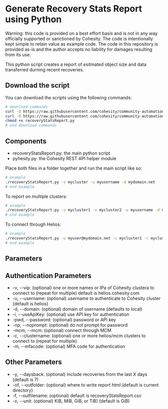 # Generate Recovery Stats Report using Python

Warning: this code is provided on a best effort basis and is not in any way officially supported or sanctioned by Cohesity. The code is intentionally kept simple to retain value as example code. The code in this repository is provided as-is and the author accepts no liability for damages resulting from its use.

This python script creates a report of esitmated object size and data transferred durning recent recoveries.

## Download the script

You can download the scripts using the following commands:

```bash
# download commands
curl -O https://raw.githubusercontent.com/cohesity/community-automation-samples/main/reports/python/recoveryStatsReport/recoveryStatsReport.py
curl -O https://raw.githubusercontent.com/cohesity/community-automation-samples/main/python/pyhesity.py
chmod +x recoveryStatsReport.py
# end download commands
```

## Components

* recoveryStatsReport.py: the main python script
* pyhesity.py: the Cohesity REST API helper module

Place both files in a folder together and run the main script like so:

```bash
# example
./recoveryStatsReport.py -v mycluster -u myusername -d mydomain.net
# end example
```

To report on multiple clusters:

```bash
# example
./recoveryStatsReport.py -v mycluster1 -v mycluster2 -u myusername -d mydomain.net
# end example
```

To connect through Helios:

```bash
# example
./recoveryStatsReport.py -u myuser@mydomain.net -c mycluster1 -c mycluster2
# end example
```

## Parameters

## Authentication Parameters

* -v, --vip: (optional) one or more names or IPa of Cohesity clustera to connect to (repeat for multiple) default is helios.cohesity.com
* -u, --username: (optional) username to authenticate to Cohesity cluster (default is helios)
* -d, --domain: (optional) domain of username (defaults to local)
* -i, --useApiKey: (optional) use API key for authentication
* -pwd, --password: (optional) password or API key
* -np, --noprompt: (optional) do not prompt for password
* -mcm, --mcm: (optional) connect through MCM
* -c, --clustername: (optional) one or more helios/mcm clusters to connect to (repeat for multiple)
* -m, --mfacode: (optional) MFA code for authentication

## Other Parameters

* -y, --daysback: (optional) include recoveries from the last X days (default is 7)
* -of, --outfolder: (optional) where to write report html (default is current directory)
* -f, --outfilename: (optional) default is recoveryStatsReport.csv
* -x, --unit: (optional) KiB, MiB, GiB, or TiB] (default is GiB)
